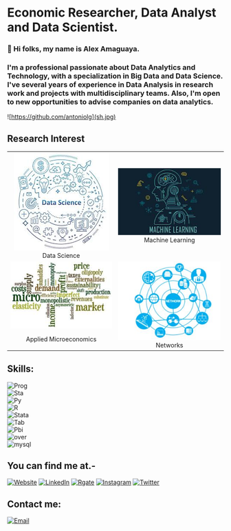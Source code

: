 # Economic Researcher, Data Analyst and Data Scientist.
### 👋 Hi folks, my name is Alex Amaguaya.
### I'm a professional passionate about Data Analytics and Technology, with a specialization in Big Data and Data Science. I've several years of experience in Data Analysis in research work and projects with multidisciplinary teams. Also, I'm open to new opportunities to advise companies on data analytics.

![https://github.com/antoniolg](sh.jpg)

## Research Interest
<table width="500" border="0" cellpadding="5" align="center">

<tr>

<td align="center" valign="center">
<img src="ds.jpg"  />
<br />
Data Science
</td>

<td align="center" valign="center">
<img src="ml.jpg"  />
<br />
Machine Learning
</td>

</tr>


<tr>

<td align="center" valign="center">
<img src="mic.jpg"  />
<br />
  
Applied Microeconomics
</td>

<td align="center" valign="center">
<img src="n_1.JPG" />
<br />
Networks
</td>

</tr>

</table>



## Skills:
![Prog](https://img.shields.io/badge/Programming-3dcfdc?style=for-the-badge&logo=SmartThings&logoColor=white&labelColor=101010)</br>
![Sta](https://img.shields.io/badge/Statistic-3ae620?style=for-the-badge&logo=smart&logoColor=white&labelColor=101010)</br>
![Py](https://img.shields.io/badge/Python-ffbf00?style=for-the-badge&logo=Python&logoColor=white&labelColor=101010)</br>
![R](https://img.shields.io/badge/R-0095D5?style=for-the-badge&logo=R&logoColor=white&labelColor=101010)</br>
![Stata](https://img.shields.io/badge/Stata-d435c9?style=for-the-badge&logo=SmartThings&logoColor=white&labelColor=101010)</br>
![Tab](https://img.shields.io/badge/Tableau-f52525?style=for-the-badge&logo=Tableau&logoColor=white&labelColor=101010)</br>
![Pbi](https://img.shields.io/badge/powerbi-0095D5?style=for-the-badge&logo=SmartThings&logoColor=white&labelColor=101010)</br>
![over](https://img.shields.io/badge/Overleaf-d3db2c?style=for-the-badge&logo=overleaf&logoColor=white&labelColor=101010)</br>
![mysql](https://img.shields.io/badge/Mysql-2cafdb?style=for-the-badge&logo=mysql&logoColor=white&labelColor=101010)</br>

## You can find me at.-

[![Website](https://img.shields.io/badge/Website-alex_amaguaya.com-27aef2?style=for-the-badge&logo=wordpress&logoColor=white&labelColor=101010)](https://aamaguay.github.io/blog/)
[![LinkedIn](https://img.shields.io/badge/LinkedIn-Alex_Amaguaya-27f26e?style=for-the-badge&logo=linkedin&logoColor=white&labelColor=101010)](https://www.linkedin.com/in/alex-amaguaya-074438128/)
[![Rgate](https://img.shields.io/badge/ResearchGate-Alex_Amaguaya-f23d5b?style=for-the-badge&logo=researchgate&logoColor=white&labelColor=101010)](https://www.researchgate.net/profile/Alex_Amaguaya)
[![Instagram](https://img.shields.io/badge/Instagram-@programmer_economist-f5f538?style=for-the-badge&logo=instagram&logoColor=white&labelColor=101010)](https://www.instagram.com/programmer_economist/)
[![Twitter](https://img.shields.io/badge/Twitter-@Alex_Amaguaya-ffae57?style=for-the-badge&logo=twitter&logoColor=white&labelColor=101010)](https://twitter.com/Alex_Amaguaya)

## Contact me:

[![Email](https://img.shields.io/badge/Mail-Alex_Amaguaya-6980f0?style=for-the-badge&logo=gmail&logoColor=white&labelColor=101010)](mailto:aamaguay@espol.edu.ec)
